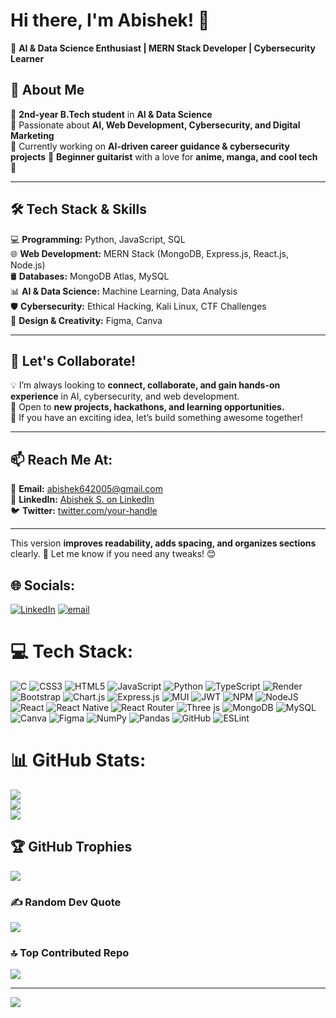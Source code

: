 <!---
Abishek-2425/Abishek-2425 is a ✨ special ✨ repository because its `README.md` (this file) appears on your GitHub profile.
You can click the Preview link to take a look at your changes.
--->
# **Hi there, I'm Abishek! 👋**  
🚀 **AI & Data Science Enthusiast | MERN Stack Developer | Cybersecurity Learner**  

## **🌟 About Me**  
🔹 **2nd-year B.Tech student** in **AI & Data Science**  
🔹 Passionate about **AI, Web Development, Cybersecurity, and Digital Marketing**  
🔹 Currently working on **AI-driven career guidance & cybersecurity projects** 
🔹 **Beginner guitarist** with a love for **anime, manga, and cool tech** 🎸  

---

## **🛠 Tech Stack & Skills**  
💻 **Programming:** Python, JavaScript, SQL  
🌐 **Web Development:** MERN Stack (MongoDB, Express.js, React.js, Node.js)  
🛢 **Databases:** MongoDB Atlas, MySQL  
📊 **AI & Data Science:** Machine Learning, Data Analysis  
🛡 **Cybersecurity:** Ethical Hacking, Kali Linux, CTF Challenges  
🎨 **Design & Creativity:** Figma, Canva  

---

## **🚀 Let's Collaborate!**  
💡 I’m always looking to **connect, collaborate, and gain hands-on experience** in AI, cybersecurity, and web development.  
🎯 Open to **new projects, hackathons, and learning opportunities.**  
💞 If you have an exciting idea, let’s build something awesome together!  

---

## **📫 Reach Me At:**  
📧 **Email:** abishek642005@gmail.com  
🔗 **LinkedIn:** [Abishek S. on LinkedIn](https://www.linkedin.com/in/abishek-s-1b68042a3)  
🐦 **Twitter:** [twitter.com/your-handle](#)  

---

This version **improves readability, adds spacing, and organizes sections** clearly. 🚀 Let me know if you need any tweaks! 😊

## 🌐 Socials:
[![LinkedIn](https://img.shields.io/badge/LinkedIn-%230077B5.svg?logo=linkedin&logoColor=white)](https://linkedin.com/in/Abishek-2425) [![email](https://img.shields.io/badge/Email-D14836?logo=gmail&logoColor=white)](mailto:abishek642005@gmail.com) 

# 💻 Tech Stack:
![C](https://img.shields.io/badge/c-%2300599C.svg?style=for-the-badge&logo=c&logoColor=white) ![CSS3](https://img.shields.io/badge/css3-%231572B6.svg?style=for-the-badge&logo=css3&logoColor=white) ![HTML5](https://img.shields.io/badge/html5-%23E34F26.svg?style=for-the-badge&logo=html5&logoColor=white) ![JavaScript](https://img.shields.io/badge/javascript-%23323330.svg?style=for-the-badge&logo=javascript&logoColor=%23F7DF1E) ![Python](https://img.shields.io/badge/python-3670A0?style=for-the-badge&logo=python&logoColor=ffdd54) ![TypeScript](https://img.shields.io/badge/typescript-%23007ACC.svg?style=for-the-badge&logo=typescript&logoColor=white) ![Render](https://img.shields.io/badge/Render-%46E3B7.svg?style=for-the-badge&logo=render&logoColor=white) ![Bootstrap](https://img.shields.io/badge/bootstrap-%238511FA.svg?style=for-the-badge&logo=bootstrap&logoColor=white) ![Chart.js](https://img.shields.io/badge/chart.js-F5788D.svg?style=for-the-badge&logo=chart.js&logoColor=white) ![Express.js](https://img.shields.io/badge/express.js-%23404d59.svg?style=for-the-badge&logo=express&logoColor=%2361DAFB) ![MUI](https://img.shields.io/badge/MUI-%230081CB.svg?style=for-the-badge&logo=mui&logoColor=white) ![JWT](https://img.shields.io/badge/JWT-black?style=for-the-badge&logo=JSON%20web%20tokens) ![NPM](https://img.shields.io/badge/NPM-%23CB3837.svg?style=for-the-badge&logo=npm&logoColor=white) ![NodeJS](https://img.shields.io/badge/node.js-6DA55F?style=for-the-badge&logo=node.js&logoColor=white) ![React](https://img.shields.io/badge/react-%2320232a.svg?style=for-the-badge&logo=react&logoColor=%2361DAFB) ![React Native](https://img.shields.io/badge/react_native-%2320232a.svg?style=for-the-badge&logo=react&logoColor=%2361DAFB) ![React Router](https://img.shields.io/badge/React_Router-CA4245?style=for-the-badge&logo=react-router&logoColor=white) ![Three js](https://img.shields.io/badge/threejs-black?style=for-the-badge&logo=three.js&logoColor=white) ![MongoDB](https://img.shields.io/badge/MongoDB-%234ea94b.svg?style=for-the-badge&logo=mongodb&logoColor=white) ![MySQL](https://img.shields.io/badge/mysql-4479A1.svg?style=for-the-badge&logo=mysql&logoColor=white) ![Canva](https://img.shields.io/badge/Canva-%2300C4CC.svg?style=for-the-badge&logo=Canva&logoColor=white) ![Figma](https://img.shields.io/badge/figma-%23F24E1E.svg?style=for-the-badge&logo=figma&logoColor=white) ![NumPy](https://img.shields.io/badge/numpy-%23013243.svg?style=for-the-badge&logo=numpy&logoColor=white) ![Pandas](https://img.shields.io/badge/pandas-%23150458.svg?style=for-the-badge&logo=pandas&logoColor=white) ![GitHub](https://img.shields.io/badge/github-%23121011.svg?style=for-the-badge&logo=github&logoColor=white) ![ESLint](https://img.shields.io/badge/ESLint-4B3263?style=for-the-badge&logo=eslint&logoColor=white)
# 📊 GitHub Stats:
![](https://github-readme-stats.vercel.app/api?username=Abishek-2425&theme=tokyonight&hide_border=true&include_all_commits=false&count_private=true)<br/>
![](https://github-readme-streak-stats.herokuapp.com/?user=Abishek-2425&theme=tokyonight&hide_border=true)<br/>
![](https://github-readme-stats.vercel.app/api/top-langs/?username=Abishek-2425&theme=tokyonight&hide_border=true&include_all_commits=false&count_private=true&layout=compact)

## 🏆 GitHub Trophies
![](https://github-profile-trophy.vercel.app/?username=Abishek-2425&theme=radical&no-frame=false&no-bg=false&margin-w=4)

### ✍️ Random Dev Quote
![](https://quotes-github-readme.vercel.app/api?type=horizontal&theme=radical)

### 🔝 Top Contributed Repo
![](https://github-contributor-stats.vercel.app/api?username=Abishek-2425&limit=5&theme=tokyonight&combine_all_yearly_contributions=true)

---
[![](https://visitcount.itsvg.in/api?id=Abishek-2425&icon=0&color=3)](https://visitcount.itsvg.in)

<!-- Proudly created with GPRM ( https://gprm.itsvg.in ) -->
